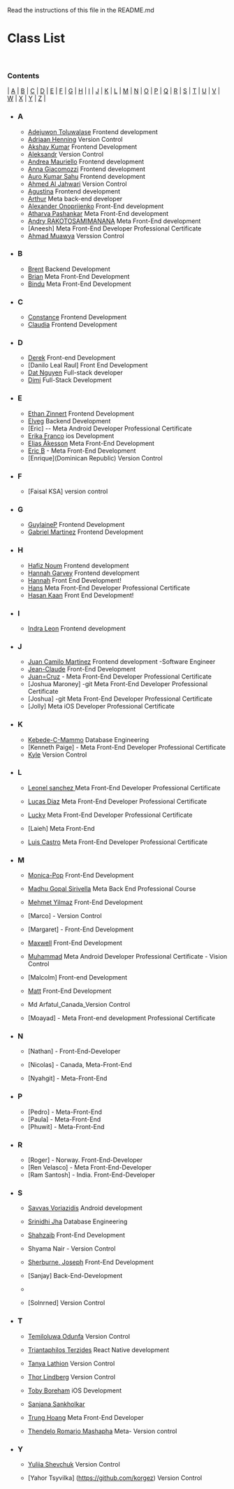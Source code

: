 
Read the instructions of this file in the README.md

# <b> Class List </b>

<br/>

### **Contents**

| [A](#a) | [B](#b) | [C](#c) | [D](#d) | [E](#e) | [F](#f) | [G](#g) | [H](#h) | [I](#i) | [J](#j) | [K](#k) | [L](#l) | [M](#m) | [N](#n) | [O](#o)
| [P](#p) | [Q](#q) | [R](#r) | [S](#s) | [T](#t) | [U](#u) | [V](#v) | [W](#w) | [X](#x) | [Y](#y) | [Z](#z) |

- ### **A**

  - [Adejuwon Toluwalase](https://github.com/Tolux001) Frontend development
  - [Adriaan Henning](https://github.com/) Version Control
  - [Akshay Kumar](https://github.com/AkshayKumar-0) Frontend Development
  - [Aleksandr](https://github.com/Aleksanderlebedenko) Version Control
  - [Andrea Mauriello](https://github.com/squiddipentacolo) Frontend development
  - [Anna Giacomozzi](https://github.com/annagiac) Frontend development
  - [Auro Kumar Sahu](https://github.com.aurokumarsahu) Frontend development
  - [Ahmed Al Jahwari](https://github.com/A7MED92OM) Version Control
  - [Agustina](https://github.com/AgustinaLezcano) Frontend development
  - [Arthur](https://github.com/arthur-borisenko) Meta back-end developer
  - [Alexander Onopriienko](https://github.com/Jobisfun) Front-End development
  - [Atharva Pashankar](https://github.com/atharvapashankar) Meta Front-End development
  - [Andry RAKOTOSAMIMANANA](https://github.com/AndryDev007) Meta Front-End development
  - [Aneesh] Meta Front-End Developer Professional Certificate
  - [Ahmad Muawya](https://github.com/AhmadMuawya) Verssion Control

- ### **B**

  - [Brent](https://github.com/brent0w) Backend Development
  - [Brian](https://github.com/bchakanyuka) Meta Front-End Development
  - [Bindu](https://github.com/Bindu3192) Meta Front-End Development

- ### **C**

  - [Constance](https://github.com/coco390) Frontend Development
  - [Claudia](https://github.com/Clau-panda) Frontend Development

- ### **D**

  - [Derek](https://github.com/dsfuller29) Front-end Development
  - [Danilo Leal Raul] Front End Development
  - [Dat Nguyen](https://github.com/dtnguyen0503) Full-stack developer
  - [Dimi](https://github.com/delorienC) Full-Stack Development


- ### **E**

  - [Ethan Zinnert](https://github.com/Zethan7) Frontend Development
  - [Elveg](https://github.com/geswanel) Backend Development
  - [Eric] -- Meta Android Developer Professional Certificate
  - [Erika Franco](https://github.com/ferfrasa) ios Development
  - [Elias Åkesson](https://github.com/eliasakesson) Meta Front-End Development
  - [Eric B](PA) - Meta Front-End Development
  - [Enrique](Dominican Republic) Version Control


- ### **F**

  - [Faisal KSA] version control

- ### **G**

  - [GuylaineP](https://github.com/GuylaineP) Frontend Development
  - [Gabriel Martinez](https://github.com/gmartinez7435) Frontend Development

- ### **H**

  - [Hafiz Noum](https://github.com.hmnouman) Frontend development
  - [Hannah Garvey](https://github.com/littlesleepydragon) Frontend development
  - [Hannah](https://github.com/HannahHuman) Front End Development!
  - [Hans](https://github.com/hansr3) Meta Front-End Developer Professional Certificate
  - [Hasan Kaan](https://github.com/h4s4nk44n) Front End Development!

- ### **I**
  - [Indra Leon](https://github.com/IndraLeonV) Frontend development

- ### **J**
  - [Juan Camilo Martinez](https://github.com/Urkeko) Frontend development -Software Engineer
  - [Jean-Claude](https://github.com/jeanclaudep97) Front-End Development
  - [Juan=Cruz](https://github.com/PFM-Cucu) - Meta Front-End Developer Professional Certificate
  - [Joshua Maroney] -git Meta Front-End Developer Professional Certificate
  - [Joshua] -git Meta Front-End Developer Professional Certificate
  - [Jolly] Meta iOS Developer Professional Certificate

- ### **K**

  - [Kebede-C-Mammo](https://github.com/Kebede-C-Mammo) Database Engineering
  - [Kenneth Paige] - Meta Front-End Developer Professional Certificate
  - [Kyle](https://github.com/kgullings/) Version Control

- ### **L**

  - [Leonel sanchez ](https://github.com/leotreinta) Meta Front-End Developer Professional Certificate
  
  - [Lucas Diaz](https://github.com/lucasd2310) Meta Front-End Developer Professional Certificate

  - [Lucky](https://github.com/Luckzman) Meta Front-End Developer Professional Certificate

  - [Laieh] Meta Front-End

  - [Luis Castro](https://github.com/LuisCas18) Meta Front-End Developer Professional Certificate

- ### **M**

  - [Monica-Pop](https://github.com/monipop) Front-End Development

  - [Madhu Gopal Sirivella](https://github.com/MadhuGopalSirivella) Meta Back End Professional Course

  - [Mehmet Yilmaz](https://github.com/mehmet520) Front-End Development

  - [Marco] - Version Control

  - [Margaret] - Front-End Development

  - [Maxwell](https://github.com/cpcsztt) Front-End Development

  - [Muhammad](https://github.com/DevMushka) Meta Android Developer Professional Certificate - Vision Control

  - [Malcolm] Front-end Development

  - [Matt](https://github.com/mmarron79) Front-End Development
  
  - Md Arfatul_Canada_Version Control

  - [Moayad] - Meta Front-end development Professional Certificate

- ### **N**

  - [Nathan] - Front-End-Developer
  
  - [Nicolas] - Canada, Meta-Front-End
  - [Nyahgit] - Meta-Front-End

- ### **P**

  - [Pedro] - Meta-Front-End
  - [Paula] - Meta-Front-End
  - [Phuwit] - Meta-Front-End

- ### **R**

  - [Roger] - Norway. Front-End-Developer
  - [Ren Velasco] - Meta Front-End-Developer
  - [Ram Santosh] - India. Front-End-Developer


- ### **S**

  - [Savvas Voriazidis](https://github.com/voriazidis) Android development

  - [Srinidhi Jha](https://github.com/srinidhijha) Database Engineering

  - [Shahzaib](https://github.com/ShahzaibJak) Front-End Development

  - Shyama Nair - Version Control

  - [Sherburne, Joseph](https://github.com/wolfendex) Front-End Development

  - [Sanjay] Back-End-Development
  - 
  - [Solnrned] Version Control

- ### **T**
  - [Temiloluwa Odunfa](https://github.com/tizreal) Version Control

  - [Triantaphilos Terzides](https://github.com/terzidest) React Native development

  - [Tanya Lathion](https://github.com/tanyalathion) Version Control

  - [Thor Lindberg](https://github.com/thorlindberg) Version Control

  - [Toby Boreham](https://github.com/BlackVyper) iOS Development

  - [Sanjana Sankholkar](https://github.com/SanjanaSankholkar123)

  - [Trung Hoang](https://github.com/Trunghoang21) Meta Front-End Developer

  - [Thendelo Romario Mashapha](https://github.com/thendelonaz) Meta- Version control


- ### **Y**

  - [Yuliia Shevchuk](https://github.com/Y-uliia-dot) Version Control

  - [Yahor Tsyvilka] (https://github.com/korgez) Version Control

